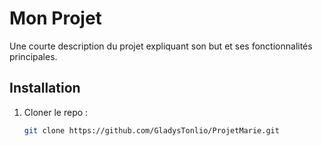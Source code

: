 # Mon Projet

Une courte description du projet expliquant son but et ses fonctionnalités principales.

## Installation

1. Cloner le repo :
   ```sh
   git clone https://github.com/GladysTonlio/ProjetMarie.git

